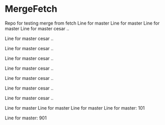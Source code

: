 # MergeFetch
Repo for testing merge from fetch
Line for master
Line for master
Line for master
Line for master cesar .. 

Line for master cesar .. 

Line for master cesar .. 

Line for master cesar .. 

Line for master cesar .. 

Line for master cesar .. 

Line for master cesar .. 

Line for master cesar .. 

Line for master
Line for master
Line for master
Line for master: 101

Line for master: 901

